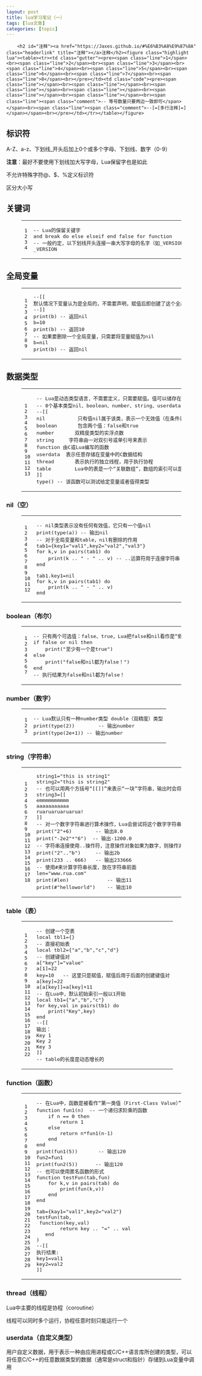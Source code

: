 ```yaml
---
layout: post
title: lua学习笔记（一） 
tags: [lua文章]
categories: [topic]
---
```


      
        <h2 id="注释"><a href="https://Jaxes.github.io/#%E6%B3%A8%E9%87%8A" class="headerlink" title="注释"></a>注释</h2><figure class="highlight lua"><table><tr><td class="gutter"><pre><span class="line">1</span><br><span class="line">2</span><br><span class="line">3</span><br><span class="line">4</span><br><span class="line">5</span><br><span class="line">6</span><br><span class="line">7</span><br><span class="line">8</span><br></pre></td><td class="code"><pre><span class="line"></span><br><span class="line"></span><br><span class="line"></span><br><span class="line"></span><br><span class="line"></span><br><span class="line"></span><br><span class="line"><span class="comment">-- 等号数量只要两边一致即可</span></span><br><span class="line"><span class="comment">--[=[多行注释]=]</span></span><br></pre></td></tr></table></figure>
<h2 id="标识符"><a href="https://Jaxes.github.io/#%E6%A0%87%E8%AF%86%E7%AC%A6" class="headerlink" title="标识符"></a>标识符</h2><p>A-Z、a-z、下划线_开头后加上0个或多个字母、下划线、数字（0-9）</p>
<p><strong>注意</strong>：最好不要使用下划线加大写字母，Lua保留字也是如此</p>
<p>不允许特殊字符@、$、%定义标识符</p>
<p>区分大小写</p>
<h2 id="关键词"><a href="https://Jaxes.github.io/#%E5%85%B3%E9%94%AE%E8%AF%8D" class="headerlink" title="关键词"></a>关键词</h2><figure class="highlight lua"><table><tr><td class="gutter"><pre><span class="line">1</span><br><span class="line">2</span><br><span class="line">3</span><br><span class="line">4</span><br></pre></td><td class="code"><pre><span class="line"><span class="comment">-- Lua的保留关键字</span></span><br><span class="line"><span class="keyword">and</span> <span class="keyword">break</span> <span class="keyword">do</span> <span class="keyword">else</span> <span class="keyword">elseif</span> <span class="keyword">end</span> <span class="literal">false</span> <span class="keyword">for</span> <span class="function"><span class="keyword">function</span>   <span class="title">local</span> <span class="title">nil</span> <span class="title">not</span> <span class="title">or</span> <span class="title">repeat</span> <span class="title">return</span> <span class="title">then</span> <span class="title">true</span> <span class="title">until</span> <span class="title">while</span></span></span><br><span class="line"><span class="function"><span class="comment">-- 一般约定，以下划线开头连接一串大写字母的名字（如_VERSION）被保留用于Lua内部全局变量</span></span></span><br><span class="line"><span class="function"><span class="title">_VERSION</span></span></span><br></pre></td></tr></table></figure>
<h2 id="全局变量"><a href="https://Jaxes.github.io/#%E5%85%A8%E5%B1%80%E5%8F%98%E9%87%8F" class="headerlink" title="全局变量"></a>全局变量</h2><figure class="highlight lua"><table><tr><td class="gutter"><pre><span class="line">1</span><br><span class="line">2</span><br><span class="line">3</span><br><span class="line">4</span><br><span class="line">5</span><br><span class="line">6</span><br><span class="line">7</span><br><span class="line">8</span><br><span class="line">9</span><br></pre></td><td class="code"><pre><span class="line"><span class="comment">--[[</span></span><br><span class="line"><span class="comment">默认情况下变量认为是全局的，不需要声明，赋值后即创建了这个全局变量，访问一个没有初始化的全局变量不会出错，会返回nil</span></span><br><span class="line"><span class="comment">--]]</span></span><br><span class="line"><span class="built_in">print</span>(b) <span class="comment">-- 返回nil</span></span><br><span class="line">b=<span class="number">10</span></span><br><span class="line"><span class="built_in">print</span>(b) <span class="comment">-- 返回10</span></span><br><span class="line"><span class="comment">-- 如果要删除一个全局变量，只需要将变量赋值为nil</span></span><br><span class="line">b=<span class="literal">nil</span></span><br><span class="line"><span class="built_in">print</span>(b) <span class="comment">-- 返回nil</span></span><br></pre></td></tr></table></figure>
<h2 id="数据类型"><a href="https://Jaxes.github.io/#%E6%95%B0%E6%8D%AE%E7%B1%BB%E5%9E%8B" class="headerlink" title="数据类型"></a>数据类型</h2><figure class="highlight lua"><table><tr><td class="gutter"><pre><span class="line">1</span><br><span class="line">2</span><br><span class="line">3</span><br><span class="line">4</span><br><span class="line">5</span><br><span class="line">6</span><br><span class="line">7</span><br><span class="line">8</span><br><span class="line">9</span><br><span class="line">10</span><br><span class="line">11</span><br><span class="line">12</span><br><span class="line">13</span><br></pre></td><td class="code"><pre><span class="line"><span class="comment">-- Lua是动态类型语言，不需要定义，只需要赋值。值可以储存在变量中，作为参数传递或结果返回</span></span><br><span class="line"><span class="comment">-- 8个基本类型nil、boolean、number、string、userdata、function、thread、table</span></span><br><span class="line"><span class="comment">--[[</span></span><br><span class="line"><span class="comment">nil			只有值nil属于该类，表示一个无效值（在条件表达式中相当于false）</span></span><br><span class="line"><span class="comment">boolean		包含两个值：false和true</span></span><br><span class="line"><span class="comment">number		双精度类型的实浮点数</span></span><br><span class="line"><span class="comment">string		字符串由一对双引号或单引号来表示</span></span><br><span class="line"><span class="comment">function	由C或Lua编写的函数</span></span><br><span class="line"><span class="comment">userdata	表示任意存储在变量中的C数据结构</span></span><br><span class="line"><span class="comment">thread		表示执行的独立线程，用于执行协程</span></span><br><span class="line"><span class="comment">table		Lua中的表是一个“关联数组”，数组的索引可以是数字、字符串或表类型。在Lua里，table的创建时通过“构造表达式”来完成，最简单构造表达式是{}，用来创建一个空表</span></span><br><span class="line"><span class="comment">]]</span></span><br><span class="line"><span class="built_in">type</span>() <span class="comment">-- 该函数可以测试给定变量或者值得类型</span></span><br></pre></td></tr></table></figure>
<h3 id="nil（空）"><a href="https://Jaxes.github.io/#nil%EF%BC%88%E7%A9%BA%EF%BC%89" class="headerlink" title="nil（空）"></a>nil（空）</h3><figure class="highlight lua"><table><tr><td class="gutter"><pre><span class="line">1</span><br><span class="line">2</span><br><span class="line">3</span><br><span class="line">4</span><br><span class="line">5</span><br><span class="line">6</span><br><span class="line">7</span><br><span class="line">8</span><br><span class="line">9</span><br><span class="line">10</span><br><span class="line">11</span><br><span class="line">12</span><br></pre></td><td class="code"><pre><span class="line"><span class="comment">-- nil类型表示没有任何有效值，它只有一个值nil</span></span><br><span class="line"><span class="built_in">print</span>(<span class="built_in">type</span>(a)) <span class="comment">-- 输出nil</span></span><br><span class="line"><span class="comment">-- 对于全局变量和table，nil有删除的作用</span></span><br><span class="line">tab1={key1=<span class="string">"val1"</span>,key2=<span class="string">"val2"</span>,<span class="string">"val3"</span>}</span><br><span class="line"><span class="keyword">for</span> k,v <span class="keyword">in</span> <span class="built_in">pairs</span>(tab1) <span class="keyword">do</span></span><br><span class="line">    <span class="built_in">print</span>(k .. <span class="string">" - "</span> .. v) <span class="comment">-- ..运算符用于连接字符串</span></span><br><span class="line"><span class="keyword">end</span></span><br><span class="line"></span><br><span class="line">tab1.key1=<span class="literal">nil</span></span><br><span class="line"><span class="keyword">for</span> k,v <span class="keyword">in</span> <span class="built_in">pairs</span>(tab1) <span class="keyword">do</span></span><br><span class="line">    <span class="built_in">print</span>(k .. <span class="string">" - "</span> .. v)</span><br><span class="line"><span class="keyword">end</span></span><br></pre></td></tr></table></figure>
<h3 id="boolean（布尔）"><a href="https://Jaxes.github.io/#boolean%EF%BC%88%E5%B8%83%E5%B0%94%EF%BC%89" class="headerlink" title="boolean（布尔）"></a>boolean（布尔）</h3><figure class="highlight lua"><table><tr><td class="gutter"><pre><span class="line">1</span><br><span class="line">2</span><br><span class="line">3</span><br><span class="line">4</span><br><span class="line">5</span><br><span class="line">6</span><br><span class="line">7</span><br></pre></td><td class="code"><pre><span class="line"><span class="comment">-- 只有两个可选值：false、true，Lua把false和nil看作是“假”，其他的都为真</span></span><br><span class="line"><span class="keyword">if</span> <span class="literal">false</span> <span class="keyword">or</span> <span class="literal">nil</span> <span class="keyword">then</span></span><br><span class="line">    <span class="built_in">print</span>(<span class="string">"至少有一个是true"</span>)</span><br><span class="line"><span class="keyword">else</span></span><br><span class="line">    <span class="built_in">print</span>(<span class="string">"false和nil都为false！"</span>)</span><br><span class="line"><span class="keyword">end</span></span><br><span class="line"><span class="comment">-- 执行结果为false和nil都为false！</span></span><br></pre></td></tr></table></figure>
<h3 id="number（数字）"><a href="https://Jaxes.github.io/#number%EF%BC%88%E6%95%B0%E5%AD%97%EF%BC%89" class="headerlink" title="number（数字）"></a>number（数字）</h3><figure class="highlight lua"><table><tr><td class="gutter"><pre><span class="line">1</span><br><span class="line">2</span><br><span class="line">3</span><br></pre></td><td class="code"><pre><span class="line"><span class="comment">-- Lua默认只有一种number类型 double（双精度）类型</span></span><br><span class="line"><span class="built_in">print</span>(<span class="built_in">type</span>(<span class="number">2</span>))		<span class="comment">-- 输出number</span></span><br><span class="line"><span class="built_in">print</span>(<span class="built_in">type</span>(<span class="number">2e+1</span>))	<span class="comment">-- 输出number</span></span><br></pre></td></tr></table></figure>
<h3 id="string（字符串）"><a href="https://Jaxes.github.io/#string%EF%BC%88%E5%AD%97%E7%AC%A6%E4%B8%B2%EF%BC%89" class="headerlink" title="string（字符串）"></a>string（字符串）</h3><figure class="highlight lua"><table><tr><td class="gutter"><pre><span class="line">1</span><br><span class="line">2</span><br><span class="line">3</span><br><span class="line">4</span><br><span class="line">5</span><br><span class="line">6</span><br><span class="line">7</span><br><span class="line">8</span><br><span class="line">9</span><br><span class="line">10</span><br><span class="line">11</span><br><span class="line">12</span><br><span class="line">13</span><br><span class="line">14</span><br><span class="line">15</span><br><span class="line">16</span><br><span class="line">17</span><br><span class="line">18</span><br></pre></td><td class="code"><pre><span class="line">string1=<span class="string">"this is string1"</span></span><br><span class="line">string2=<span class="string">"this is string2"</span></span><br><span class="line"><span class="comment">-- 也可以用两个方括号“[[]]”来表示“一块”字符串，输出时会将换行和制表等格式也输出</span></span><br><span class="line">string3=<span class="string">[[</span></span><br><span class="line"><span class="string">emmmmmmmmmm</span></span><br><span class="line"><span class="string">aaaaaaaaaaa</span></span><br><span class="line"><span class="string">ruaruaruaruarua!</span></span><br><span class="line"><span class="string">]]</span></span><br><span class="line"><span class="comment">-- 对一个数字字符串进行算术操作，Lua会尝试将这个数字字符串转成一个数字</span></span><br><span class="line"><span class="built_in">print</span>(<span class="string">"2"</span>+<span class="number">6</span>)		<span class="comment">-- 输出8.0</span></span><br><span class="line"><span class="built_in">print</span>(<span class="string">"-2e2"</span>*<span class="string">"6"</span>)	<span class="comment">-- 输出-1200.0</span></span><br><span class="line"><span class="comment">-- 字符串连接使用..操作符，注意操作对象如果为数字，则操作对象与操作符之间需要加空格</span></span><br><span class="line"><span class="built_in">print</span>(<span class="string">"2"</span>..<span class="string">"b"</span>)		<span class="comment">-- 输出2b</span></span><br><span class="line"><span class="built_in">print</span>(<span class="number">233</span> .. <span class="number">666</span>)	<span class="comment">-- 输出233666</span></span><br><span class="line"><span class="comment">-- 使用#来计算字符串长度，放在字符串前面</span></span><br><span class="line"><span class="built_in">len</span>=<span class="string">"www.rua.com"</span></span><br><span class="line"><span class="built_in">print</span>(#<span class="built_in">len</span>)				<span class="comment">-- 输出11</span></span><br><span class="line"><span class="built_in">print</span>(#<span class="string">"helloworld"</span>)	<span class="comment">-- 输出10</span></span><br></pre></td></tr></table></figure>
<h3 id="table（表）"><a href="https://Jaxes.github.io/#table%EF%BC%88%E8%A1%A8%EF%BC%89" class="headerlink" title="table（表）"></a>table（表）</h3><figure class="highlight lua"><table><tr><td class="gutter"><pre><span class="line">1</span><br><span class="line">2</span><br><span class="line">3</span><br><span class="line">4</span><br><span class="line">5</span><br><span class="line">6</span><br><span class="line">7</span><br><span class="line">8</span><br><span class="line">9</span><br><span class="line">10</span><br><span class="line">11</span><br><span class="line">12</span><br><span class="line">13</span><br><span class="line">14</span><br><span class="line">15</span><br><span class="line">16</span><br><span class="line">17</span><br><span class="line">18</span><br><span class="line">19</span><br><span class="line">20</span><br><span class="line">21</span><br><span class="line">22</span><br></pre></td><td class="code"><pre><span class="line"><span class="comment">-- 创建一个空表</span></span><br><span class="line"><span class="keyword">local</span> tbl1={}</span><br><span class="line"><span class="comment">-- 直接初始表</span></span><br><span class="line"><span class="keyword">local</span> tbl2={<span class="string">"a"</span>,<span class="string">"b"</span>,<span class="string">"c"</span>,<span class="string">"d"</span>}</span><br><span class="line"><span class="comment">-- 创建键值对</span></span><br><span class="line">a[<span class="string">"key"</span>]=<span class="string">"value"</span></span><br><span class="line">a[<span class="number">1</span>]=<span class="number">22</span></span><br><span class="line">key=<span class="number">10</span>	<span class="comment">-- 这里只是赋值，赋值后用于后面的创建键值对</span></span><br><span class="line">a[key]=<span class="number">22</span></span><br><span class="line">a[a[key]]=a[key]+<span class="number">11</span></span><br><span class="line"><span class="comment">-- 在Lua中，默认初始索引一般以1开始</span></span><br><span class="line"><span class="keyword">local</span> tb1={<span class="string">"a"</span>,<span class="string">"b"</span>,<span class="string">"c"</span>}</span><br><span class="line"><span class="keyword">for</span> key,val <span class="keyword">in</span> <span class="built_in">pairs</span>(tb1) <span class="keyword">do</span></span><br><span class="line">    <span class="built_in">print</span>(<span class="string">"Key"</span>,key)</span><br><span class="line"><span class="keyword">end</span></span><br><span class="line"><span class="comment">--[[</span></span><br><span class="line"><span class="comment">输出：</span></span><br><span class="line"><span class="comment">Key 1</span></span><br><span class="line"><span class="comment">Key 2</span></span><br><span class="line"><span class="comment">Key 3</span></span><br><span class="line"><span class="comment">]]</span></span><br><span class="line"><span class="comment">-- table的长度是动态增长的</span></span><br></pre></td></tr></table></figure>
<h3 id="function（函数）"><a href="https://Jaxes.github.io/#function%EF%BC%88%E5%87%BD%E6%95%B0%EF%BC%89" class="headerlink" title="function（函数）"></a>function（函数）</h3><figure class="highlight lua"><table><tr><td class="gutter"><pre><span class="line">1</span><br><span class="line">2</span><br><span class="line">3</span><br><span class="line">4</span><br><span class="line">5</span><br><span class="line">6</span><br><span class="line">7</span><br><span class="line">8</span><br><span class="line">9</span><br><span class="line">10</span><br><span class="line">11</span><br><span class="line">12</span><br><span class="line">13</span><br><span class="line">14</span><br><span class="line">15</span><br><span class="line">16</span><br><span class="line">17</span><br><span class="line">18</span><br><span class="line">19</span><br><span class="line">20</span><br><span class="line">21</span><br><span class="line">22</span><br><span class="line">23</span><br><span class="line">24</span><br><span class="line">25</span><br><span class="line">26</span><br><span class="line">27</span><br><span class="line">28</span><br><span class="line">29</span><br></pre></td><td class="code"><pre><span class="line"><span class="comment">-- 在Lua中，函数是被看作“第一类值（First-Class Value）”，函数可以存在变量里</span></span><br><span class="line"><span class="function"><span class="keyword">function</span> <span class="title">fun1</span><span class="params">(n)</span></span>	<span class="comment">-- 一个递归求阶乘的函数</span></span><br><span class="line">    <span class="keyword">if</span> n == <span class="number">0</span> <span class="keyword">then</span></span><br><span class="line">        <span class="keyword">return</span> <span class="number">1</span></span><br><span class="line">    <span class="keyword">else</span></span><br><span class="line">        <span class="keyword">return</span> n*fun1(n<span class="number">-1</span>)</span><br><span class="line">    <span class="keyword">end</span></span><br><span class="line"><span class="keyword">end</span></span><br><span class="line"><span class="built_in">print</span>(fun1(<span class="number">5</span>))		<span class="comment">-- 输出120</span></span><br><span class="line">fun2=fun1</span><br><span class="line"><span class="built_in">print</span>(fun2(<span class="number">5</span>))		<span class="comment">-- 输出120</span></span><br><span class="line"><span class="comment">-- 也可以使用匿名函数的形式</span></span><br><span class="line"><span class="function"><span class="keyword">function</span> <span class="title">testFun</span><span class="params">(tab,fun)</span></span></span><br><span class="line">    <span class="keyword">for</span> k,v <span class="keyword">in</span> <span class="built_in">pairs</span>(tab) <span class="keyword">do</span></span><br><span class="line">        <span class="built_in">print</span>(fun(k,v))</span><br><span class="line">    <span class="keyword">end</span></span><br><span class="line"><span class="keyword">end</span></span><br><span class="line"></span><br><span class="line">tab={kay1=<span class="string">"val1"</span>,key2=<span class="string">"val2"</span>}</span><br><span class="line">testFun(tab,</span><br><span class="line">	<span class="function"><span class="keyword">function</span><span class="params">(key,val)</span></span></span><br><span class="line">        <span class="keyword">return</span> key .. <span class="string">"="</span> .. val</span><br><span class="line">	<span class="keyword">end</span></span><br><span class="line">)</span><br><span class="line"><span class="comment">--[[</span></span><br><span class="line"><span class="comment">执行结果:</span></span><br><span class="line"><span class="comment">key1=val1</span></span><br><span class="line"><span class="comment">key2=val2</span></span><br><span class="line"><span class="comment">]]</span></span><br></pre></td></tr></table></figure>
<h3 id="thread（线程）"><a href="https://Jaxes.github.io/#thread%EF%BC%88%E7%BA%BF%E7%A8%8B%EF%BC%89" class="headerlink" title="thread（线程）"></a>thread（线程）</h3><p>Lua中主要的线程是协程（coroutine）</p>
<p>线程可以同时多个运行，协程任意时刻只能运行一个</p>
<h3 id="userdata（自定义类型）"><a href="https://Jaxes.github.io/#userdata%EF%BC%88%E8%87%AA%E5%AE%9A%E4%B9%89%E7%B1%BB%E5%9E%8B%EF%BC%89" class="headerlink" title="userdata（自定义类型）"></a>userdata（自定义类型）</h3><p>用户自定义数据，用于表示一种由应用进程或C/C++语言库所创建的类型，可以将任意C/C++的任意数据类型的数据（通常是struct和指针）存储到Lua变量中调用</p>